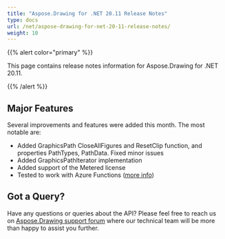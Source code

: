 ```yaml
---
title: "Aspose.Drawing for .NET 20.11 Release Notes"
type: docs
url: /net/aspose-drawing-for-net-20-11-release-notes/
weight: 10
---
```


{{% alert color="primary" %}} 

This page contains release notes information for Aspose.Drawing for .NET 20.11.

{{% /alert %}} 
## **Major Features**
Several improvements and features were added this month. The most notable are:

- Added GraphicsPath CloseAllFigures and ResetClip function, and properties PathTypes, PathData. Fixed minor issues
- Added GraphicsPathIterator implementation
- Added support of the Metered license
- Tested to work with Azure Functions ([more info](https://docs.aspose.com/drawing/net/using-aspose-drawing-in-azure-function/))
## **Got a Query?**
Have any questions or queries about the API? Please feel free to reach us on [Aspose.Drawing support forum](https://forum.aspose.com/c/drawing) where our technical team will be more than happy to assist you further.
